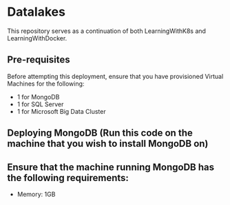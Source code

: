 # Datalakes
This repository serves as a continuation of both LearningWithK8s and LearningWithDocker. 

## Pre-requisites
Before attempting this deployment, ensure that you have provisioned Virtual Machines for the following:

- 1 for MongoDB
- 1 for SQL Server
- 1 for Microsoft Big Data Cluster

## Deploying MongoDB (Run this code on the machine that you wish to install MongoDB on)
Ensure that the machine running MongoDB has the following requirements:
- 
- Memory: 1GB 


